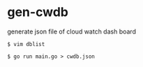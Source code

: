 # gen-cwdb
generate json file of cloud watch dash board


```console
$ vim dblist
```
```console
$ go run main.go > cwdb.json
```
